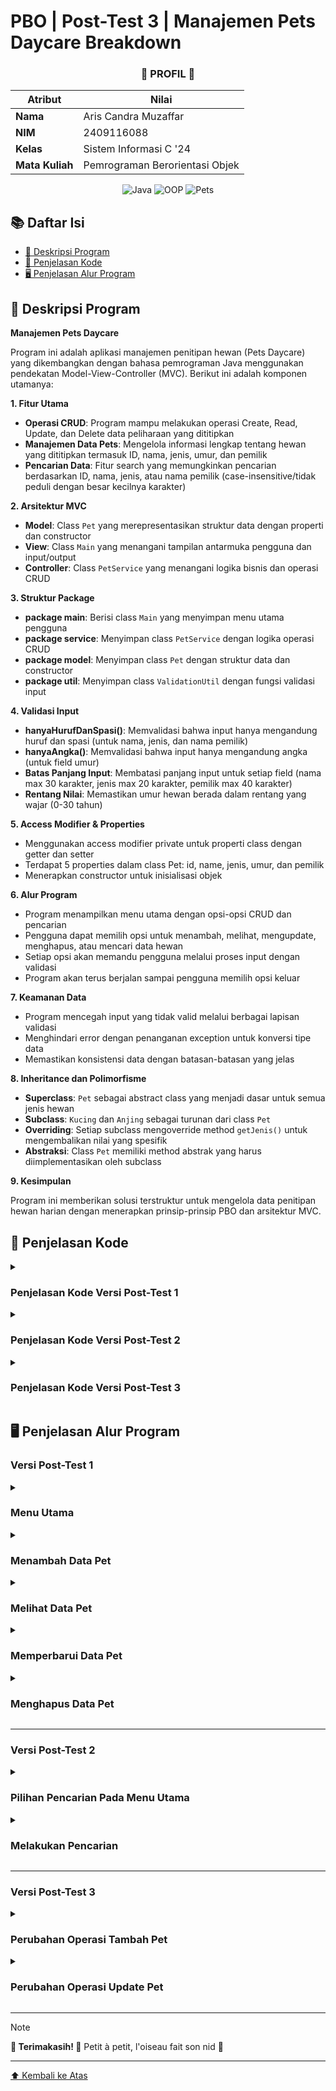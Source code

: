 <a name="top"></a>
    
# PBO | Post-Test 3 | Manajemen Pets Daycare Breakdown

<div align="center">
  
### **🐾 PROFIL 🐾**

| **Atribut** | **Nilai**          |
|---------------|--------------------|
| **Nama**      | Aris Candra Muzaffar        |
| **NIM**       | 2409116088          |
| **Kelas**     | Sistem Informasi C '24 |
| **Mata Kuliah**| Pemrograman Berorientasi Objek |

![Java](https://img.shields.io/badge/Java-Pemula-orange?style=flat&logo=java)
![OOP](https://img.shields.io/badge/OOP-Pemula-blue?style=flat)
![Pets](https://img.shields.io/badge/Pet_Lover-Banget-green?style=flat)

</div>

## 📚 Daftar Isi
- [👥 Deskripsi Program](#-deskripsi-program)
- [📖 Penjelasan Kode](#-penjelasan-kode)
- [🖥️ Penjelasan Alur Program](#️-penjelasan-alur-program)

## 👥 Deskripsi Program
**Manajemen Pets Daycare**

Program ini adalah aplikasi manajemen penitipan hewan (Pets Daycare) yang dikembangkan dengan bahasa pemrograman Java menggunakan pendekatan Model-View-Controller (MVC). Berikut ini adalah komponen utamanya:

**1. Fitur Utama**

- **Operasi CRUD**: Program mampu melakukan operasi Create, Read, Update, dan Delete data peliharaan yang dititipkan
- **Manajemen Data Pets**: Mengelola informasi lengkap tentang hewan yang dititipkan termasuk ID, nama, jenis, umur, dan pemilik
- **Pencarian Data**: Fitur search yang memungkinkan pencarian berdasarkan ID, nama, jenis, atau nama pemilik (case-insensitive/tidak peduli dengan besar kecilnya karakter)
  
**2. Arsitektur MVC**

- **Model**: Class `Pet` yang merepresentasikan struktur data dengan properti dan constructor
- **View**: Class `Main` yang menangani tampilan antarmuka pengguna dan input/output
- **Controller**: Class `PetService` yang menangani logika bisnis dan operasi CRUD

**3. Struktur Package**

- **package main**: Berisi class `Main` yang menyimpan menu utama pengguna
- **package service**: Menyimpan class `PetService` dengan logika operasi CRUD
- **package model**: Menyimpan class `Pet` dengan struktur data dan constructor
- **package util**: Menyimpan class `ValidationUtil` dengan fungsi validasi input

**4. Validasi Input**

- **hanyaHurufDanSpasi()**: Memvalidasi bahwa input hanya mengandung huruf dan spasi (untuk nama, jenis, dan nama pemilik)
- **hanyaAngka()**: Memvalidasi bahwa input hanya mengandung angka (untuk field umur)
- **Batas Panjang Input**: Membatasi panjang input untuk setiap field (nama max 30 karakter, jenis max 20 karakter, pemilik max 40 karakter)
- **Rentang Nilai**: Memastikan umur hewan berada dalam rentang yang wajar (0-30 tahun)

**5. Access Modifier & Properties**

- Menggunakan access modifier private untuk properti class dengan getter dan setter
- Terdapat 5 properties dalam class Pet: id, name, jenis, umur, dan pemilik
- Menerapkan constructor untuk inisialisasi objek

**6. Alur Program**

- Program menampilkan menu utama dengan opsi-opsi CRUD dan pencarian
- Pengguna dapat memilih opsi untuk menambah, melihat, mengupdate, menghapus, atau mencari data hewan
- Setiap opsi akan memandu pengguna melalui proses input dengan validasi
- Program akan terus berjalan sampai pengguna memilih opsi keluar

**7. Keamanan Data**

- Program mencegah input yang tidak valid melalui berbagai lapisan validasi
- Menghindari error dengan penanganan exception untuk konversi tipe data
- Memastikan konsistensi data dengan batasan-batasan yang jelas

**8. Inheritance dan Polimorfisme**

- **Superclass**: `Pet` sebagai abstract class yang menjadi dasar untuk semua jenis hewan
- **Subclass**: `Kucing` dan `Anjing` sebagai turunan dari class `Pet`
- **Overriding**: Setiap subclass mengoverride method `getJenis()` untuk mengembalikan nilai yang spesifik
- **Abstraksi**: Class `Pet` memiliki method abstrak yang harus diimplementasikan oleh subclass

**9. Kesimpulan**

Program ini memberikan solusi terstruktur untuk mengelola data penitipan hewan harian dengan menerapkan prinsip-prinsip PBO dan arsitektur MVC.

## 📖 Penjelasan Kode

<details>
  <summary><h3>Penjelasan Kode Versi Post-Test 1</h3></summary>
  <a href="https://github.com/ariscandra/PBO-Post-Test-1?tab=readme-ov-file#-penjelasan-kode">Lihat disini</a>
</details>

<details>
  <summary><h3>Penjelasan Kode Versi Post-Test 2</h3></summary>
  <a href="https://github.com/ariscandra/PBO-Post-Test-2?tab=readme-ov-file#-penjelasan-kode">Lihat disini</a>
</details>

<details>
  <summary><h3>Penjelasan Kode Versi Post-Test 3</h3></summary>

  **1. Class Pet**
```java
package model;

public abstract class Pet {
    private String id;
    private String nama;
    private String umur;
    private String pemilik;

    public Pet(String id, String nama, String umur, String pemilik) {
        this.id = id;
        this.nama = nama;
        this.umur = umur;
        this.pemilik = pemilik;
    }

    public abstract String getJenis();

    // INI GETTER AMA SETTER
    public String getId() { return id; }
    public void setId(String id) { this.id = id; }
    public String getNama() { return nama; }
    public void setNama(String nama) { this.nama = nama; }
    public String getUmur() { return umur; }
    public void setUmur(String umur) { this.umur = umur; }
    public String getPemilik() { return pemilik; }
    public void setPemilik(String pemilik) { this.pemilik = pemilik; }
}
```

Class Pet sekarang menjadi class abstrak yang berisi:

- Atribut dasar untuk semua hewan: id, nama, umur, dan pemilik
- Method abstrak getJenis() yang harus diimplementasikan oleh subclass
- Getter dan setter untuk semua atribut (menerapkan encapsulation)
  
  **2. Class Kucing**
```java
package model;

public class Kucing extends Pet {
    public Kucing(String id, String nama, String umur, String pemilik) {
        super(id, nama, umur, pemilik);
    }

    @Override
    public String getJenis() {
        return "Kucing";
    }
}
```

Class Kucing extends class Pet dan:

- Menerapkan constructor yang memanggil constructor superclass
- Mengoverride method getJenis() untuk mengembalikan nilai "Kucing"

  **3. Class Anjing**
```java
package model;

public class Anjing extends Pet {
    public Anjing(String id, String nama, String umur, String pemilik) {
        super(id, nama, umur, pemilik);
    }

    @Override
    public String getJenis() {
        return "Anjing";
    }
}
```

Class Anjing extends class Pet dan:

- Menerapkan constructor yang memanggil constructor superclass
- Mengoverride method getJenis() untuk mengembalikan nilai "Anjing"

  **4. Kesimpulan**
  
Program ini memberikan solusi terstruktur untuk mengelola data penitipan hewan harian dengan menerapkan prinsip-prinsip PBO dan arsitektur MVC. Pada versi ini, program telah ditingkatkan dengan:

- **Inheritance**: Mengimplementasikan hierarki class dengan `Pet` sebagai superclass dan `Kucing`/`Anjing` sebagai subclass
- **Polimorfisme**: Menggunakan overriding pada method `getJenis()` untuk mengembalikan nilai yang spesifik berdasarkan subclass
- **Abstraksi**: Menggunakan abstract class dan method untuk membuat kerangka dasar yang harus diikuti oleh subclass

Program ini sekarang lebih modular dan mudah dikembangkan untuk menambahkan jenis hewan lainnya di masa depan.

  
</details>

## 🖥️ Penjelasan Alur Program

### Versi Post-Test 1

<details>
<summary><h3>Menu Utama</h3></summary>

<div align="center">
  <img src="https://github.com/user-attachments/assets/160529b6-3faa-4619-a260-b163aa4f6c1e" alt="" width="500px">
</div>

<p align="justify">Gambar di atas merupakan tampilan menu utama program ketika pertama dijalankan.</p>

**1. Jika input tidak valid**
<div align="center">
  <img src="https://github.com/user-attachments/assets/f3498574-ac7e-4051-9a81-2c6808623bb8" alt="" width="500px">
</div>

<p align="justify">Jika pengguna menginput di luar daripada opsi (0-4) di menu utama, maka akan ada dialog teks seperti pada gambar di atas. Menu akan diulang, pengguna diminta untuk menginput lagi.</p>

**2. Jika opsi 0(Keluar) dipilih**
<div align="center">
  <img src="https://github.com/user-attachments/assets/17ec4145-6c43-4fd0-a33c-2ef6d7d46657" alt="" width="500px">
</div>

<p align="justify">Program akan berhenti berjalan jika pengguna menginput opsi untuk keluar (0). Menu akan berhenti berulang, program selesai.</p>

</details>

<details>
<summary><h3>Menambah Data Pet</h3></summary>

**1. Validasi input dan jika berupa selain huruf dan spasi**
<div align="center">
  <img src="https://github.com/user-attachments/assets/b80c4e30-3f77-4224-8042-927d36d062fb" alt="" width="500px">
</div>

<p align="justify">Jika pengguna mengisi field input nama pet, jenis, dan nama pemilik dengan angka. Maka, akan muncul dialog teks di atas. Pengguna diminta mengulang inputnya.</p>

**2. Validasi input dan jika lebih dari jumlah karakter yang ditentukan**
<div align="center">
  <img src="https://github.com/user-attachments/assets/0e9d08cc-c6d7-4a1b-90a5-4ec632b2fc40" alt="" width="500px">
</div>

<p align="justify">Jika pengguna mengisi field input nama pet dengan karakter lebih dari 30, jenis lebih dari 20, dan nama pemilik lebih dari 40 karakter. Maka, akan muncul dialog teks di atas. Pengguna diminta mengulang inputnya hingga validasi sukses.</p>

**3. Validasi input dan jika umur lebih dari 2 digit atau berupa selain angka**
<div align="center">
  <img src="https://github.com/user-attachments/assets/3042bf6c-fc79-41ad-b6d0-3c27d1fee06a" alt="" width="500px">
</div>

<p align="justify">Jika pengguna menginput lebih dari 3 digit angka atau memasukkan huruf pada field input umur. Maka, akan muncul dialog teks seperti pada gambar di atas.</p>

**4. Validasi input dan jika umur di luar rentang 0-30 tahun**
<div align="center">
  <img src="https://github.com/user-attachments/assets/dcd1329d-d8ca-4a34-9b85-ef5ca8b74d51" alt="" width="500px">
</div>

<p align="justify">Jika pengguna memasukkan umur pet di bawah 0 atau lebih dari 30 tahun, maka akan diminta input ulang.</p>

**5. Berhasil menambah data**
<div align="center">
  <img src="https://github.com/user-attachments/assets/4805e553-e2fa-4d30-9019-6c85aad5afa3" alt="" width="500px">
</div>

<p align="justify">Pada gambar di atas merupakan tampilan apabila proses penambahan data pet berhasil.</p>

</details>

<details>
<summary><h3>Melihat Data Pet</h3></summary>

**1. Jika data pet pada ArrayList masih kosong**
<div align="center">
  <img src="https://github.com/user-attachments/assets/bf990e63-b24d-4c18-82a5-d06b7f12f08e" alt="" width="500px">
</div>

<p align="justify">Akan muncul teks seperti pada gambar di atas jika ArrayList masih kosong.</p>

**2. Tampilan daftar pet jika memiliki data**
<div align="center">
  <img src="https://github.com/user-attachments/assets/dee21aad-ba92-4776-8112-85424dfece3e" alt="" width="500px">
</div>

</details>

<details>
<summary><h3>Memperbarui Data Pet</h3></summary>

**1. Validasi ID dan jika gagal**
<div align="center">
  <img src="https://github.com/user-attachments/assets/64e5fc8c-6b99-430b-80b2-d836fca3e4ca" alt="" width="500px">
</div>

<p align="justify">Jika pengguna memasukkan id yang tidak ada atau tidak cocok dengan yang ada pada ArrayList. Maka, akan muncul teks seperti pada gambar.</p>

**2. Tampilan pembaruan data pet jika berhasil**
<div align="center">
  <img src="https://github.com/user-attachments/assets/e7fa40c6-8ef8-467d-a361-3efef7c821ca" alt="" width="500px">
</div>

<p align="justify">Perlu diketahui, bahwa logika dan proses validasi input seperti batas karakter, rentang umur, dll. pada bagian update ini kurang lebih sama dengan yang ada pada proses penambahan data pet. Bedanya, hanya di cara penyimpanannya di ArrayList menggunakan variabel khusus untuk bagian update. Pada gambar di atas merupakan tampilan jika pembaruan data pet berhasil.</p>

</details>

<details>

<summary><h3>Menghapus Data Pet</h3></summary>

**1. Validasi ID dan jika gagal**
<div align="center">
  <img src="https://github.com/user-attachments/assets/ae6042d6-9e36-43b4-aec3-7a0077e32df5" alt="" width="500px">
</div>

<p align="justify">Sama seperti di bagian update, pengguna diminta memasukkan ID pet, dan jika proses validasi gagal. Maka akan diminta input ulang.</p>

**2. Jika data pet berhasil dihapus**
<div align="center">
  <img src="https://github.com/user-attachments/assets/2bfe34c2-344e-42b7-bf99-91809a0ea644" alt="" width="500px">
</div>

<p align="justify">Jika proses validasi berhasil (ID cocok dengan data dalam ArrayList). Maka, data berhasil dihapus.</p>

</details>

---

### Versi Post-Test 2

<details>
<summary><h3>Pilihan Pencarian Pada Menu Utama</h3></summary>
  
<div align="center">
  <img src="https://github.com/user-attachments/assets/5c00c6ec-5139-45fd-97c1-7bf9080f5abc" alt="" width="500px">
</div>

<p align="justify">Melanjutkan dari Post Test pertama, disini saya menambahkan fitur pencarian data pet sebagai opsi di menu utama.</p>

</details>

<details>
<summary><h3>Melakukan Pencarian</h3></summary>

**1. Jika keyword yang dimasukkan tidak ditemukan**
<div align="center">
  <img src="https://github.com/user-attachments/assets/79030d13-3b2c-4c88-a48c-23f6902309f9" alt="" width="500px">
</div>

<p align="justify">Untuk mencari data pet yang diinginkan, pengguna diminta memasukkan kata kunci yang berupa ID/nama/jenis/umur/pemilik dari pet. Jika setelah proses pencocokan keyword yang dimasukkan tidak terdapat pada daftar pet yang ada, maka pengguna diberikan teks yang memberitahukan bahwa keyword yang diinput tidak ditemukan.</p>

**2. Jika keyword berhasil ditemukan**
<div align="center">
  <img src="https://github.com/user-attachments/assets/285a1513-951f-4c3c-a991-9624a15a205b" alt="" width="500px">
</div>

<p align="justify">Gambar di atas dapat terlihat memanggil data pet yang ditemukan jika keyword yang dimasukkan pengguna cocok dengan daftar pet yang ada.</p>

</details>

---

### Versi Post-Test 3

<details>
<summary><h3>Perubahan Operasi Tambah Pet</h3></summary>

<div align="center">
  <img src="https://github.com/user-attachments/assets/49cb2f99-6edf-4dfc-9c86-306a45f0c8e7" alt="" width="500px">
</div>

<p align="justify">Pembaruan yang saya lakukan pada kali ini ada ketika pengguna menambahkan data pet, sekarang pengguna tidak perlu menginput jenis dengan mengetik jenis dan spesies pet, namun cukup dengan memilih opsi 1 atau 2.</p>

<div align="center">
  <img src="https://github.com/user-attachments/assets/4ce44180-2005-4eb2-a8a1-59088c6fb841" alt="" width="500px">
</div>

<p align="justify">Setelah pengguna menginput pilihannya, maka data berhasil ditambahkan. Perlu diketahui pula bahwa proses validasi juda terdapat pada saat pengguna memilih jenis, jika pengguna memasukkan di luar dari opsi (1&2), maka pengguna diminta menginput kembali.</p>

</details>

<details>
<summary><h3>Perubahan Operasi Update Pet</h3></summary>
  
<div align="center">
  <img src="https://github.com/user-attachments/assets/101e4770-a8a0-44a6-852c-07546efdc3ae" alt="" width="500px">
</div>

<p align="justify">Pada bagian ini update data pet, pengguna sekarang tidak bisa mengubah jenis pet yang ada.</p>

</details>


---
> [!NOTE]
> **🎉 Terimakasih! 🎉**
> Petit à petit, l'oiseau fait son nid 🙏

---
[⬆️ Kembali ke Atas](#top)
